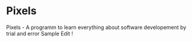 # Pixels
Pixels - A programm to learn everything about software developement by trial and error
Sample Edit !
